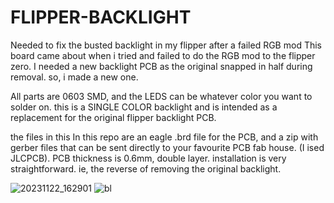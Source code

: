 # FLIPPER-BACKLIGHT
Needed to fix the busted backlight in my flipper after a failed RGB mod
This board came about when i tried and failed to do the RGB mod to the flipper zero. I needed a new backlight PCB as the original snapped in half during removal. so, i made a new one. 

All parts are 0603 SMD, and the LEDS can be whatever color you want to solder on. this is a SINGLE COLOR backlight and is intended as a replacement for the original flipper backlight PCB. 

the files in this In this repo are an eagle .brd file for the PCB, and a zip with gerber files that can be sent directly to your favourite PCB fab house. (I ised JLCPCB). PCB thickness is 0.6mm, double layer. installation is very straightforward.
ie, the reverse of removing the original backlight. 


![20231122_162901](https://github.com/devicemodder/FLIPPER-BACKLIGHT/assets/56454699/bcf3a534-b6fc-4484-9247-4b722a22cc11)
![bl](https://github.com/devicemodder/FLIPPER-BACKLIGHT/assets/56454699/08e60a21-cf3b-46a4-92fd-3b51b35b3ddf)
